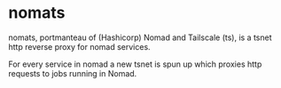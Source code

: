 # nomats

nomats, portmanteau of (Hashicorp) Nomad and Tailscale (ts), is a tsnet http reverse proxy for nomad services.

For every service in nomad a new tsnet is spun up which proxies http requests to jobs running in Nomad.

